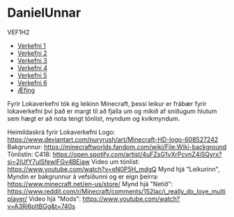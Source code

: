 # DanielUnnar
VEF1H2
* [Verkefni 1](Verkefni1)
* [Verkefni 2](Verkefni2)
* [Verkefni 3](Verkefni3)
* [Verkefni 4](Verkefni4)
* [Verkefni 5](Verkefni5)
* [Verkefni 6](Verkefni6)
* [Æfing](Æfing)

Fyrir Lokaverkefni tók ég leikinn Minecraft, þessi leikur er frábær fyrir lokaverkefni því það er margt til að fjalla um og mikið af sniðugum hlutum sem hægt er að nota tengt tónlist, myndum og kvikmyndum.

Heimildaskrá fyrir Lokaverkefni
Logo: https://www.deviantart.com/nuryrush/art/Minecraft-HD-logo-608527242
Bakgrunnur: https://minecraftworlds.fandom.com/wiki/File:Wiki-background
Tónlistin: C418: https://open.spotify.com/artist/4uFZsG1vXrPcvnZ4iSQyrx?si=2jUfY7ulSfewlFGv4BEiaw
Video um tónlist: https://www.youtube.com/watch?v=eN0P5H_mdgQ
Mynd hjá "Leikurinn", Myndin er bakgrunnur á vefsíðunni og er eign þeirra: https://www.minecraft.net/en-us/store/
Mynd hjá "Netið": https://www.reddit.com/r/Minecraft/comments/152lac/i_really_do_love_multiplayer/
Video hjá "Mods": https://www.youtube.com/watch?v=A3Ri6pItBGg&t=740s
